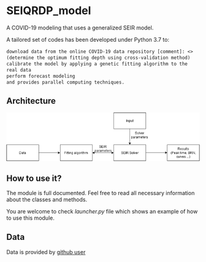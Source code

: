 # SEIQRDP_model

A COVID-19 modeling that uses a generalized SEIR model.

A tailored set of codes has been developed under Python 3.7 to:

    download data from the online COVID-19 data repository [comment]: <>  (determine the optimum fitting depth using cross-validation method)
    calibrate the model by applying a genetic fitting algorithm to the real data
    perform forecast modeling
    and provides parallel computing techniques.


## Architecture

![The architecture of the module](/images/Diagram.png)


## How to use it?

The module is full documented. Feel free to read all necessary information
about the classes and methods. 

You are welcome to check *launcher.py* file which shows an example of
how to use this module.

## Data

Data is provided by [github user](https://raw.githubusercontent.com/datasets/covid-19/master/data/time-series-19-covid-combined.csv)
